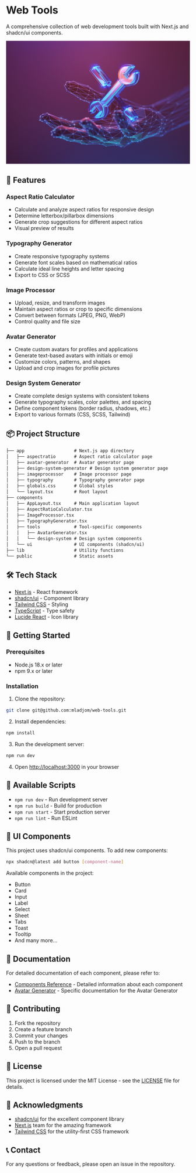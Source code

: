 # Web Tools

A comprehensive collection of web development tools built with Next.js and shadcn/ui components.

![Web Tools](public/og-webtools.jpg)

## 🚀 Features

### Aspect Ratio Calculator
- Calculate and analyze aspect ratios for responsive design
- Determine letterbox/pillarbox dimensions
- Generate crop suggestions for different aspect ratios
- Visual preview of results

### Typography Generator
- Create responsive typography systems
- Generate font scales based on mathematical ratios
- Calculate ideal line heights and letter spacing
- Export to CSS or SCSS

### Image Processor
- Upload, resize, and transform images
- Maintain aspect ratios or crop to specific dimensions
- Convert between formats (JPEG, PNG, WebP)
- Control quality and file size

### Avatar Generator
- Create custom avatars for profiles and applications
- Generate text-based avatars with initials or emoji
- Customize colors, patterns, and shapes
- Upload and crop images for profile pictures

### Design System Generator
- Create complete design systems with consistent tokens
- Generate typography scales, color palettes, and spacing
- Define component tokens (border radius, shadows, etc.)
- Export to various formats (CSS, SCSS, Tailwind)

## 📦 Project Structure

```
├── app                   # Next.js app directory
│   ├── aspectratio       # Aspect ratio calculator page
│   ├── avatar-generator  # Avatar generator page
│   ├── design-system-generator # Design system generator page
│   ├── imageprocessor    # Image processor page
│   ├── typography        # Typography generator page
│   ├── globals.css       # Global styles
│   └── layout.tsx        # Root layout
├── components
│   ├── AppLayout.tsx     # Main application layout
│   ├── AspectRatioCalculator.tsx 
│   ├── ImageProcessor.tsx
│   ├── TypographyGenerator.tsx
│   ├── tools             # Tool-specific components
│   │   ├── AvatarGenerator.tsx
│   │   └── design-system # Design system components
│   └── ui                # UI components (shadcn/ui)
├── lib                   # Utility functions
└── public                # Static assets
```

## 🛠️ Tech Stack

- [Next.js](https://nextjs.org/) - React framework
- [shadcn/ui](https://ui.shadcn.com/) - Component library
- [Tailwind CSS](https://tailwindcss.com/) - Styling
- [TypeScript](https://www.typescriptlang.org/) - Type safety
- [Lucide React](https://lucide.dev/) - Icon library

## 🚀 Getting Started

### Prerequisites

- Node.js 18.x or later
- npm 9.x or later

### Installation

1. Clone the repository:
```bash
git clone git@github.com:mladjom/web-tools.git
```

2. Install dependencies:
```bash
npm install
```

3. Run the development server:
```bash
npm run dev
```

4. Open [http://localhost:3000](http://localhost:3000) in your browser

## 🔧 Available Scripts

- `npm run dev` - Run development server
- `npm run build` - Build for production
- `npm run start` - Start production server
- `npm run lint` - Run ESLint

## 🎨 UI Components

This project uses shadcn/ui components. To add new components:

```bash
npx shadcn@latest add button [component-name]
```

Available components in the project:
- Button
- Card
- Input
- Label
- Select
- Sheet
- Tabs
- Toast
- Tooltip
- And many more...

## 📄 Documentation

For detailed documentation of each component, please refer to:

- [Components Reference](./COMPONENTS.md) - Detailed information about each component
- [Avatar Generator](./AVATAR-GENERATOR.md) - Specific documentation for the Avatar Generator

## 🤝 Contributing

1. Fork the repository
2. Create a feature branch
3. Commit your changes
4. Push to the branch
5. Open a pull request

## 📄 License

This project is licensed under the MIT License - see the [LICENSE](./LICENCE.md) file for details.

## 🙏 Acknowledgments

- [shadcn/ui](https://ui.shadcn.com/) for the excellent component library
- [Next.js](https://nextjs.org/) team for the amazing framework
- [Tailwind CSS](https://tailwindcss.com/) for the utility-first CSS framework

## 📞 Contact

For any questions or feedback, please open an issue in the repository.
